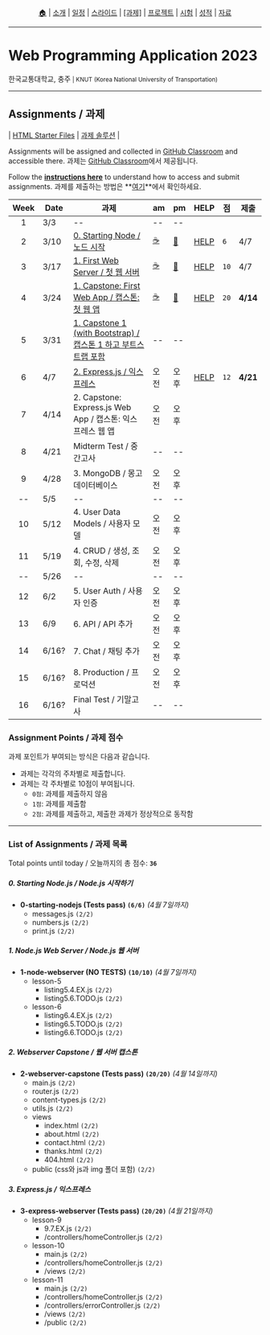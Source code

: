 <p id="menu" align="center">
  <a href="https://ut-nodejs.github.io" title="Home">🏠</a> |
  <a href="about.html" title="About">소개</a> |
  <a href="/schedule.html" title="Schedule">일정</a> |
  <a href="/slides.html" title="Slides">스라이드</a> |
  <a href="/assignments.html" title="Assignments"><u>[과제]</u></a> |
  <a href="/project.html" title="Project">프로젝트</a> |
  <a href="/tests.html" title="Tests">시험</a> |
  <a href="/grading.html" title="Grading">성적</a> |
  <a href="/resources.html" title="Resources">자료</a>
  <!-- <a href="https://pollev.com/aarons007" title="PollEverywhere">설문↗️</a> -->
</p>

---

# Web Programming Application 2023

<p>한국교통대학교, 충주<small> | KNUT (Korea National University of Transportation)</small></p>

---

## Assignments / 과제

| [HTML Starter Files](https://github.com/ut-nodejs/html-starter-files) | [과제 솔루션](https://github.com/ut-nodejs/assignment-solutions) |

Assignments will be assigned and collected in [GitHub Classroom](https://github.com/ut-nodejs) and accessible there. 과제는 [GitHub Classroom](https://github.com/ut-nodejs)에서 제공됩니다.

Follow the **[instructions here](/instructions.html)** to understand how to access and submit assignments. 과제를 제출하는 방법은 **[여기](/instructions.html)**에서 확인하세요.

<!-- | GitHub Classroom (과제) | [오전](https://classroom.github.com/classrooms/126310482-2023sp-259122-1-am) | [오후](https://classroom.github.com/classrooms/126310482-2023sp-259122-2-pm) -->

| Week | Date  | 과제                                                                                                                | am                                            | pm                                            | HELP                                                    | 점   | 제출     |
| :--: | ----- | ------------------------------------------------------------------------------------------------------------------- | --------------------------------------------- | --------------------------------------------- | ------------------------------------------------------- | ---- | -------- |
|  1   | 3/3   | --                                                                                                                  | --                                            | --                                            |
|  2   | 3/10  | [0. Starting Node / 노드 시작](https://github.com/ut-nodejs/0-starting-nodejs)                                      | [☕](https://classroom.github.com/a/ufXcgZ68) | [🍔](https://classroom.github.com/a/YeQuxwK6) | [HELP](https://github.com/orgs/ut-nodejs/discussions/1) | `6`  | 4/7      |
|  3   | 3/17  | [1. First Web Server / 첫 웹 서버](https://github.com/ut-nodejs/1-node-webserver-start)                             | [☕](https://classroom.github.com/a/poWHzDMH) | [🍔](https://classroom.github.com/a/Fyol0_-I) | [HELP](https://github.com/orgs/ut-nodejs/discussions/2) | `10` | 4/7      |
|  4   | 3/24  | [1. Capstone: First Web App / 캡스톤: 첫 웹 앱](https://github.com/ut-nodejs/2-webserver-capstone)                  | [☕](https://classroom.github.com/a/TJpdR0C3) | [🍔](https://classroom.github.com/a/F4nLnLQw) | [HELP](https://github.com/orgs/ut-nodejs/discussions/3) | `20` | **4/14** |
|  5   | 3/31  | [1. Capstone 1 (with Bootstrap) / 캡스톤 1 하고 부트스트랩 포함](https://github.com/ut-nodejs/3-bootstrap-practice) | --                                            | --                                            |
|  6   | 4/7   | [2. Express.js / 익스프레스](https://github.com/ut-nodejs/3-express-webserver)                                      | 오전                                          | 오후                                          | [HELP](https://github.com/orgs/ut-nodejs/discussions/4) | `12` | **4/21** |
|  7   | 4/14  | 2. Capstone: Express.js Web App / 캡스톤: 익스프레스 웹 앱                                                          | 오전                                          | 오후                                          |
|  8   | 4/21  | Midterm Test / 중간고사                                                                                             | --                                            | --                                            |
|  9   | 4/28  | 3. MongoDB / 몽고 데이터베이스                                                                                      | 오전                                          | 오후                                          |
|  --  | 5/5   | --                                                                                                                  | --                                            | --                                            |
|  10  | 5/12  | 4. User Data Models / 사용자 모델                                                                                   | 오전                                          | 오후                                          |
|  11  | 5/19  | 4. CRUD / 생성, 조회, 수정, 삭제                                                                                    | 오전                                          | 오후                                          |
|  --  | 5/26  | --                                                                                                                  | --                                            | --                                            |
|  12  | 6/2   | 5. User Auth / 사용자 인증                                                                                          | 오전                                          | 오후                                          |
|  13  | 6/9   | 6. API / API 추가                                                                                                   | 오전                                          | 오후                                          |
|  14  | 6/16? | 7. Chat / 채팅 추가                                                                                                 | 오전                                          | 오후                                          |
|  15  | 6/16? | 8. Production / 프로덕션                                                                                            | 오전                                          | 오후                                          |
|  16  | 6/16? | Final Test / 기말고사                                                                                               | --                                            | --                                            |

### Assignment Points / 과제 점수

과제 포인트가 부여되는 방식은 다음과 같습니다.

- 과제는 각각의 주차별로 제출합니다.
- 과제는 각 주차별로 10점이 부여됩니다.
  - `0점`: 과제를 제출하지 않음
  - `1점`: 과제를 제출함
  - `2점`: 과제를 제출하고, 제출한 과제가 정상적으로 동작함

---

### List of Assignments / 과제 목록

Total points until today / 오늘까지의 총 점수: **`36`**

##### 0. Starting Node.js / Node.js 시작하기

- **0-starting-nodejs (Tests pass) `(6/6)`** _(4월 7일까지)_
  - messages.js `(2/2)`
  - numbers.js `(2/2)`
  - print.js `(2/2)`

##### 1. Node.js Web Server / Node.js 웹 서버

- **1-node-webserver (NO TESTS) `(10/10)`** _(4월 7일까지)_
  - lesson-5
    - listing5.4.EX.js `(2/2)`
    - listing5.6.TODO.js `(2/2)`
  - lesson-6
    - listing6.4.EX.js `(2/2)`
    - listing6.5.TODO.js `(2/2)`
    - listing6.6.TODO.js `(2/2)`

##### 2. Webserver Capstone / 웹 서버 캡스톤

- **2-webserver-capstone (Tests pass) `(20/20)`** _(4월 14일까지)_
  - main.js `(2/2)`
  - router.js `(2/2)`
  - content-types.js `(2/2)`
  - utils.js `(2/2)`
  - views
    - index.html `(2/2)`
    - about.html `(2/2)`
    - contact.html `(2/2)`
    - thanks.html `(2/2)`
    - 404.html `(2/2)`
  - public (css와 js과 img 폴더 포함) `(2/2)`

##### 3. Express.js / 익스프레스

- **3-express-webserver (Tests pass) `(20/20)`** _(4월 21일까지)_
  - lesson-9
    - 9.7.EX.js `(2/2)`
    - /controllers/homeController.js `(2/2)`
  - lesson-10
    - main.js `(2/2)`
    - /controllers/homeController.js `(2/2)`
    - /views `(2/2)`
  - lesson-11
    - main.js `(2/2)`
    - /controllers/homeController.js `(2/2)`
    - /controllers/errorController.js `(2/2)`
    - /views `(2/2)`
    - /public `(2/2)`
